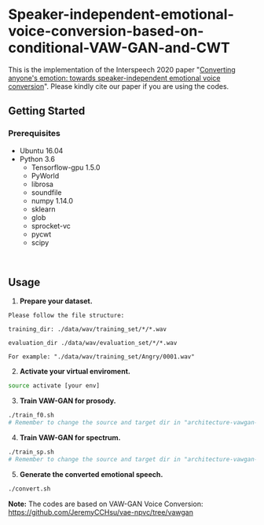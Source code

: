 # Speaker-independent-emotional-voice-conversion-based-on-conditional-VAW-GAN-and-CWT

This is the implementation of the Interspeech 2020 paper "[Converting anyone's emotion: towards speaker-independent emotional voice conversion](https://www.researchgate.net/publication/341388058_Converting_Anyone's_Emotion_Towards_Speaker-Independent_Emotional_Voice_Conversion)". Please kindly cite our paper if you are using the codes.


## Getting Started

### Prerequisites

- Ubuntu 16.04  
- Python 3.6 
  - Tensorflow-gpu 1.5.0
  - PyWorld
  - librosa
  - soundfile
  - numpy 1.14.0
  - sklearn
  - glob
  - sprocket-vc
  - pycwt
  - scipy
<br/>

## Usage
1. **Prepare your dataset.**
```
Please follow the file structure:

training_dir: ./data/wav/training_set/*/*.wav

evaluation_dir ./data/wav/evaluation_set/*/*.wav

For example: "./data/wav/training_set/Angry/0001.wav"
```
2. **Activate your virtual enviroment.**
```bash
source activate [your env]
```
3. **Train VAW-GAN for prosody.**
```bash
./train_f0.sh
# Remember to change the source and target dir in "architecture-vawgan-vcc2016.json"
```
4. **Train VAW-GAN for spectrum.**
```bash
./train_sp.sh
# Remember to change the source and target dir in "architecture-vawgan-vcc2016.json"
```
5. **Generate the converted emotional speech.**
```bash
./convert.sh
```
**Note:** 
The codes are based on VAW-GAN Voice Conversion: https://github.com/JeremyCCHsu/vae-npvc/tree/vawgan
